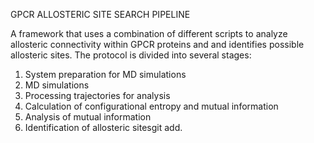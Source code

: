 GPCR ALLOSTERIC SITE SEARCH PIPELINE

A framework that uses a combination of different scripts to analyze allosteric connectivity within GPCR proteins and and identifies possible allosteric sites. 
The protocol is divided into several stages:

1. System preparation for MD simulations
2. MD simulations
3. Processing trajectories for analysis
4. Calculation of configurational entropy and mutual information
5. Analysis of mutual information
6. Identification of allosteric sitesgit add.
